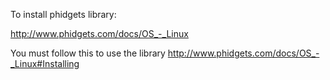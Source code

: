 
To install phidgets library:

http://www.phidgets.com/docs/OS_-_Linux

You must follow this to use the library
http://www.phidgets.com/docs/OS_-_Linux#Installing
